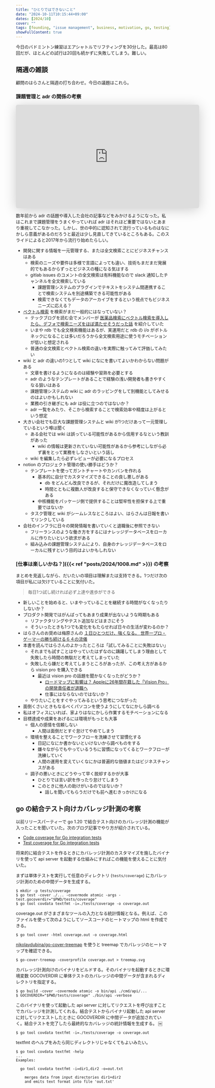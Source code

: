 ```yaml
---
title: "ひとりではできないこと"
date: "2024-10-11T10:15:44+09:00"
dates: [2024/10]
cover: ""
tags: [founding, "issue management", business, motivation, go, testing]
showFullContent: true
---
```


今日のバドミントン練習はエアシャトルでリフティングを30分した。最高は80回だが、ほとんどの試行は20回も続かずに失敗してしまう。難しい。

## 隔週の雑談

顧問のはらさんと隔週の打ち合わせ。今日の議題はこれら。

### 課題管理と adr の関係の考察

<iframe class="speakerdeck-iframe" frameborder="0" src="https://speakerdeck.com/player/1d21876659d244a8b6c121255e2fbce9" title="ADRを運用して3年経った僕らの現在地" allowfullscreen="true" style="border: 0px; background: padding-box padding-box rgba(0, 0, 0, 0.1); margin: 0px; padding: 0px; border-radius: 6px; box-shadow: rgba(0, 0, 0, 0.2) 0px 5px 40px; width: 600px; height: auto; aspect-ratio: 560 / 315;" data-ratio="1.7777777777777777"></iframe>

数年前から adr の話題や導入した会社の記事などをみかけるようになった。私はこれまで課題管理をうまくやっていれば adr はそれほど重要ではないとあまり重視してこなかった。しかし、世の中的に認知されて流行っているものはなにかしら意義があるのだろうと最近は少し見直してきているところもある。このスライドによると2017年から流行り始めたらしい。

* 開発に関する情報を一元管理する、または全文検索ことにビジネスチャンスはある
  * 検索のニーズや要件は多様で言語によっても違い、技術もまだまだ発展的でもあるからずっとビジネスの種になる気はする
  * gitlab issues のコメントの全文検索は有料機能なので slack 通知したチャンネルを全文検索している
    * 課題管理システムのプラグインでテキストをシステム間連携することで検索システムを別途構築できる可能性がある
    * 検索できなくてもデータのアーカイブをするという視点でもビジネスニーズに応える？
* [ベクトル検索](https://www.elastic.co/jp/what-is/vector-search) を検索がまだ一般的にはなっていない？
  * テックブログを読む会でメンバーが [医薬品検索にベクトル検索を導入したら、デフォで検索ニーズをほぼ満たせそうだった話](https://zenn.dev/minedia/articles/d9f01aa05bc880) を紹介していた
  * いまや rdb でも全文検索機能はあるが、実運用だと rdb の i/o がボトルネックになることは多いだろうから全文検索用途に使うモチベーションが低いと想定される
  * 普通の全文検索とベクトル検索の違いを実際に触ってみて評価してみたい
* wiki と adr の違いの1つとして wiki になにを書いてよいかわからない問題がある
  * 文章を書けるようになるのは経験や習熟を必要とする
  * adr のようなテンプレートがあることで経験の浅い開発者も書きやすくなる狙いはある
  * 課題管理システムの wiki に adr のラッピングをして別機能としてみせるのはよいかもしれない
  * 業務の引き継ぎにも adr は役に立つのではないか？
  * adr 一覧をみたり、そこから検索することで検索効率や精度は上がるという想定
* 大きい会社でも巨大な課題管理システムと wiki が1つだけあって一元管理しているという噂は聞く
  * ある会社では wiki は誤っている可能性があるから信用するなという教訓があった
    * wiki の情報は更新されていない可能性があるから参考にしながら必ず裏をとって業務をしなさいという話し
  * wiki を編集したら必ずレビューが必要になるプロセス
* notion のプロジェクト管理の使い勝手はどうか？
  * テンプレートを使ってガントチャートやカンバンを作れる
    * 基本的に自分でカスタマイズできることの良し悪しがある
      * db をどんどん改良できるが、それだけに魔改造してしまう
      * 時間とともに複数人が改良すると保守できなくなっていく懸念がある
    * 中核機能をパッケージ側で提供することは堅牢性を担保する上で重要ではないか
  * タスク管理と wiki がシームレスなところはよい、はらさんは日報を書いてリンクしている
* 会社のインフラに日々の開発情報を書いていくと退職後に参照できない
  * フリーランスのような働き方をするにはナレッジデータベースをローカルに作りたいという欲求がある
  * 組み込みの課題管理システムにより、自身のナレッジデータベースをローカルに残すという目的はよいかもしれない

### [仕事は楽しいかね？]({{< ref "posts/2024/1008.md" >}}) の考察

まとめを見返しながら、だいたいの項目は理解または支持できる。1つだけ次の項目が私には欠けていることに気付いた。

> 毎日1つ試し続ければ必ず上達や進歩ができる

- 新しいことを始めると、いまやっていることを継続する時間がなくなったりしないか？
- プロダクト開発ではがんばってもあまり成果が出ないような時期もある
  - リファクタリングやテスト追加などはまさにそう
  - そういったときも1つでも変化をもたらせれば日々の生活が変わるのか？
- はらさんのお奨めは梅原さんの [１日ひとつだけ、強くなる。 世界一プロ・ゲーマーの勝ち続ける６４の流儀](https://www.kadokawa.co.jp/product/301305000020/)
- 本書を読んではらさんのよかったところは「試してみることに失敗はない」
  - それまでも試すことはやっていたはずなのに躊躇してしまう理由として失敗したら時間の無駄だと考えてしまっていた
  - 失敗したら嫌だと考えてしまうところがあったが、この考え方があるから vision pro を購入できる
    - 最近は vision pro の話題を聞かなくなったがどうか？
      - [ロードマップに影響は？ Appleに26年間在籍した「Vision Pro」の開発責任者が退職へ](https://internet.watch.impress.co.jp/docs/yajiuma/1630679.html)
      - 仕事にはならないのではないか？
  - やりたいことをすぐやってみるという思考につながった
- 面倒くさいときもなるべくパソコンを使うようにしてなにかしら調べる
- 私はオフィスにいれば、家よりはなにかしら作業するモチベーションになる
- 目標達成や成果をあげるには環境がもっとも大事
  - 個人の感情を信頼しない
    - 人間は面倒だとすぐ怠けてやめてしまう
  - 環境を整えることでワークフローを洗練させて習慣化する
    - 日記になにか書かないといけないから調べものをする
    - 嫌々ながらでもやっているうちに習慣になってくるとワークフローが洗練していく
    - 人間の運用を変えていくなにかは普遍的な価値またはビジネスチャンスがある
  - 調子の悪いときにどうやって早く脱却するかが大事
    - ひとりでは言い訳を作ったり怠けてしまう
    - このときに他人の助けがいるのではないか？
      - 話しを聞いてもらうだけでも前へ進むきっかけになる

## go の結合テスト向けカバレッジ計測の考察

以前リリースパーティーで go 1.20 で結合テスト向けのカバレッジ計測の機能が入ったことを聞いていた。次のブログ記事でやり方が紹介されている。

* [Code coverage for Go integration tests](https://go.dev/blog/integration-test-coverage)
* [Test coverage for Go integration tests](https://netdevops.me/2023/test-coverage-for-go-integration-tests/)

将来的に結合テストを作るときにカバレッジ計測のカスタマイズを施したバイナリを使って api server を起動する仕組みにすればこの機能を使えることに気付いた。

まずは単体テストを実行して任意のディレクトリ (`tests/coverage`) にカバレッジ計測のための中間データを生成する。

```
$ mkdir -p tests/coverage
$ go test -cover ./... -covermode atomic -args -test.gocoverdir="$PWD/tests/coverage"
$ go tool covdata textfmt -i=./tests/coverage -o coverage.out
```

coverage.out がさまざまなツールの入力となる統計情報となる。例えば、このファイルを使って次のようにしてソースコードのヒートマップの html を作成できる。

```
$ go tool cover -html coverage.out -o coverage.html
```

[nikolaydubina/go-cover-treemap](https://github.com/nikolaydubina/go-cover-treemap) を使うと treemap でカバレッジのヒートマップを確認できる。

```
$ go-cover-treemap -coverprofile coverage.out > treemap.svg
```

カバレッジ計測向けのバイナリをビルドする。そのバイナリを起動するときに環境変数 GOCOVERDIR に単体テストのカバレッジの中間データが含まれるディレクトリを指定する。

```
$ go build -cover -covermode atomic -o bin/api ./cmd/api/...
$ GOCOVERDIR="$PWD/tests/coverage" ./bin/api -verbose
```

このバイナリを使って起動した api server に対してリクエストを呼び出すことでカバレッジを計測してくれる。結合テストからバイナリ起動した api server に対してリクエストしたときに GOCOVERDIR に中間データが追加されていく。結合テストを完了したら最終的なカバレッジの統計情報を生成する。
￼
```
$ go tool covdata textfmt -i=./tests/coverage -o coverage.out
```

textfmt のヘルプをみたら同じディレクトリじゃなくてもよいみたい。

```
$ go tool covdata textfmt -help
...
Examples:

  go tool covdata textfmt -i=dir1,dir2 -o=out.txt

  	merges data from input directories dir1+dir2
  	and emits text format into file 'out.txt'
```
